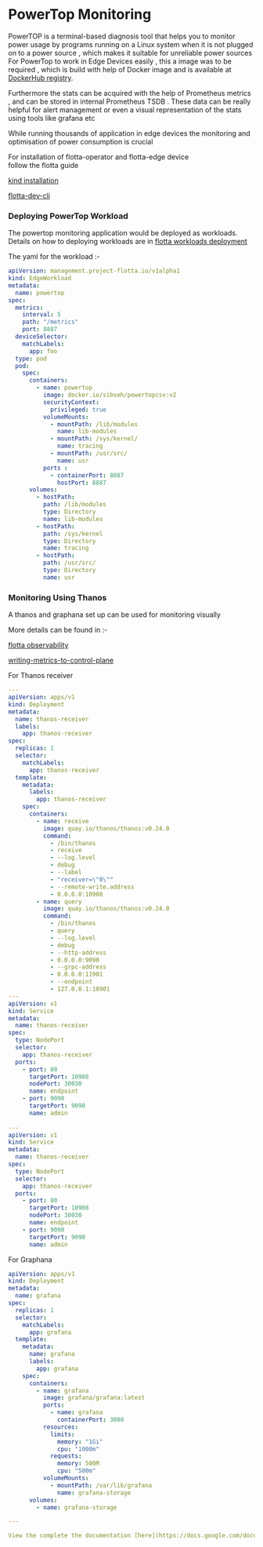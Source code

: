 <h1>PowerTop Monitoring</h1>


<p>PowerTOP is a terminal-based diagnosis tool that helps you to monitor power usage by programs running on a Linux system when it is not plugged on to a power source , which makes it suitable for unreliable power sources
For PowerTop to work in Edge Devices easily , this a image was to be required , which is build with help of Docker image and is available at <a href="https://hub.docker.com/">DockerHub registry</a>. </p>
<p>Furthermore the stats can be acquired with the help of Prometheus metrics , and can be stored in internal Prometheus TSDB . These data can be really helpful for alert management or even a visual representation of the stats using tools like grafana etc</p>

<p>While running thousands of application in edge devices the monitoring and optimisation of power consumption is crucial </p>

For installation of flotta-operator and flotta-edge device  
follow the flotta guide

[kind installation](https://project-flotta.io/documentation/v0_2_0/gsg/kind.html)

[flotta-dev-cli](https://project-flotta.io/flotta/2022/07/20/developer-cli.html)

<h3>Deploying PowerTop Workload</h3>

The powertop monitoring application would be deployed as workloads.
Details on how to deploying workloads are in 
[flotta workloads deployment](https://project-flotta.io/documentation/v0_2_0/gsg/running_workloads.html)

The yaml for the workload  :-

```yaml
apiVersion: management.project-flotta.io/v1alpha1
kind: EdgeWorkload
metadata:
  name: powertop
spec:
  metrics:
    interval: 5
    path: "/metrics"
    port: 8887
  deviceSelector:
    matchLabels:
      app: foo
  type: pod
  pod:
    spec:
      containers:
        - name: powertop
          image: docker.io/sibseh/powertopcsv:v2
          securityContext:
            privileged: true
          volumeMounts:
            - mountPath: /lib/modules
              name: lib-modules
            - mountPath: /sys/kernel/
              name: tracing
            - mountPath: /usr/src/
              name: usr
          ports :
            - containerPort: 8887
              hostPort: 8887
      volumes:
        - hostPath:
          path: /lib/modules
          type: Directory
          name: lib-modules
        - hostPath:
          path: /sys/kernel
          type: Directory
          name: tracing
        - hostPath:
          path: /usr/src/
          type: Directory
          name: usr
```

<h3>Monitoring Using Thanos</h3>

A thanos and graphana set up can be used for monitoring visually 

More details can be found in :-

[flotta observability](https://project-flotta.io/documentation/latest/operations/observability.html)

[writing-metrics-to-control-plane](https://project-flotta.io/flotta/2022/04/11/writing-metrics-to-control-plane.html
)


For Thanos receiver 

```yaml
---
apiVersion: apps/v1
kind: Deployment
metadata:
  name: thanos-receiver
  labels:
    app: thanos-receiver
spec:
  replicas: 1
  selector:
    matchLabels:
      app: thanos-receiver
  template:
    metadata:
      labels:
        app: thanos-receiver
    spec:
      containers:
        - name: receive
          image: quay.io/thanos/thanos:v0.24.0
          command:
            - /bin/thanos
            - receive
            - --log.level
            - debug
            - --label
            - "receiver=\"0\""
            - --remote-write.address
            - 0.0.0.0:10908
        - name: query
          image: quay.io/thanos/thanos:v0.24.0
          command:
            - /bin/thanos
            - query
            - --log.level
            - debug
            - --http-address
            - 0.0.0.0:9090
            - --grpc-address
            - 0.0.0.0:11901
            - --endpoint
            - 127.0.0.1:10901
---
apiVersion: v1
kind: Service
metadata:
  name: thanos-receiver
spec:
  type: NodePort
  selector:
    app: thanos-receiver
  ports:
    - port: 80
      targetPort: 10908
      nodePort: 30030
      name: endpoint
    - port: 9090
      targetPort: 9090
      name: admin
      
---
apiVersion: v1
kind: Service
metadata:
  name: thanos-receiver
spec:
  type: NodePort
  selector:
    app: thanos-receiver
  ports:
    - port: 80
      targetPort: 10908
      nodePort: 30030
      name: endpoint
    - port: 9090
      targetPort: 9090
      name: admin

```


For Graphana
```yaml
apiVersion: apps/v1
kind: Deployment
metadata:
  name: grafana
spec:
  replicas: 1
  selector:
    matchLabels:
      app: grafana
  template:
    metadata:
      name: grafana
      labels:
        app: grafana
    spec:
      containers:
        - name: grafana
          image: grafana/grafana:latest
          ports:
            - name: grafana
              containerPort: 3000
          resources:
            limits:
              memory: "1Gi"
              cpu: "1000m"
            requests:
              memory: 500M
              cpu: "500m"
          volumeMounts:
            - mountPath: /var/lib/grafana
              name: grafana-storage
      volumes:
        - name: grafana-storage

---

View the complete the documentation [here](https://docs.google.com/document/d/1COQ66hhWg9gm_kQUjO1IGN5ERfKr-3eXLq5dcOhR1yY/edit?usp=sharing)


